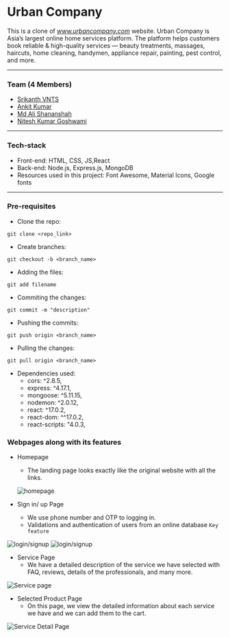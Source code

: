 # Urban Company

This is a clone of *www.urbancompany.com* website. Urban Company is Asia’s largest online home services platform. The platform helps customers book reliable & high-quality services — beauty treatments, massages, haircuts, home cleaning, handymen, appliance repair, painting, pest control, and more.

<hr/>

### Team (4 Members)

- [Srikanth VNTS](https://github.com/srikanth-vnts)
- [Ankit Kumar](https://github.com/ankitkumar3443)
- [Md Ali Shananshah](https://github.com/hello-snsa)
- [Nitesh Kumar Goshwami](https://github.com/Nitesh-Goshwami)


<hr/>

### Tech-stack

- Front-end: HTML, CSS, JS,React <br/>
- Back-end: Node.js, Express.js, MongoDB <br/>
- Resources used in this project: Font Awesome, Material Icons, Google fonts <br/>

<hr/>

### Pre-requisites

- Clone the repo: 
```
git clone <repo_link>
```

- Create branches: 
```
git checkout -b <branch_name>
```

- Adding the files: 
```
git add filename
```

- Commiting the changes: 
```
git commit -m "description"
```

- Pushing the commits: 
```
git push origin <branch_name>
```

- Pulling the changes:
```
git pull origin <branch_name>
```

- Dependencies used:
    - cors: ^2.8.5,
    - express: ^4.17.1,
    - mongoose: ^5.11.15,
    - nodemon: ^2.0.12,
    - react: ^17.0.2,
    - react-dom: ^^17.0.2,
    - react-scripts: "4.0.3,
   





### Webpages along with its features

- Homepage
  - The landing page looks exactly like the original website with all the links.

  ![homepage](https://miro.medium.com/max/2000/1*Mnjj15tawhZkZG8tatrpyw.png)
  
- Sign in/ up Page
  - We use phone number and OTP to logging in.
  - Validations and authentication of users from an online database ```Key feature```

 ![login/signup](https://miro.medium.com/max/3840/1*NTcjV-rDmFPThRqVciHDRw.png) 
 ![login/signup](https://miro.medium.com/max/3840/1*B5lacfYg9eC5mMzby5q6rg.png) 

- Service Page
  - We have a detailed description of the service we have selected with FAQ, reviews, details of the professionals, and many more.

![Service page](https://miro.medium.com/max/1400/1*BXirUlTBEk_6nhgC09LwTw.png)


- Selected Product Page
  - On this page, we view the detailed information about each service we have and we can add them to the cart.

![Service Detail Page](https://miro.medium.com/max/3840/1*PBKXm3twjTuYmbUzwpGrAA.png)
